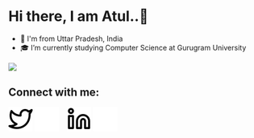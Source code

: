 # Hi there, I am Atul..👋

- 🏡 I'm from Uttar Pradesh, India
- 🎓 I’m currently studying Computer Science at Gurugram University


<img align="center" src= "https://github-readme-stats.vercel.app/api?username=atulsingh14&show_icons=true&theme=tokyonight" />


## Connect with me:

[![website](./img/twitter-light.svg)](https://https://twitter.com/atulsingh144#gh-light-mode-only)
[![website](./img/twitter-dark.svg)](https://https://twitter.com/atulsingh144#gh-dark-mode-only)
&nbsp;&nbsp;
[![website](./img/linkedin-light.svg)](www.linkedin.com/in/atulsingh14/r#gh-light-mode-only)
[![website](./img/linkedin-dark.svg)](www.linkedin.com/in/atulsingh14/r#gh-dark-mode-only)
